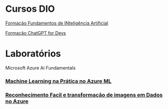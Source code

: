 # Cursos DIO
[Formação Fundamentos de INteligência Artificial](https://dio.me/curso-inteligencia-artificial/AF34UOWJMLEK)

[Formação ChatGPT for Devs](https://dio.me/curso-chat-gpt-for-devs/AF34UOWJMLEK)

# Laboratórios
Microsoft Azure Ai Fundamentals

### [Machine Learning na Prática no Azure ML](https://github.com/tarcnux/dio-azure-ai/tree/main/ml)

### [Reconhecimento Facil e transformação de imagens em Dados no Azure](https://github.com/tarcnux/dio-azure-ai/tree/main/ai-vision)
